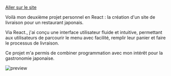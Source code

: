 [Aller sur le site](https://kabukikitchen.netlify.app/)

Voilà mon deuxième projet personnel en React : la création d'un site de livraison pour un restaurant japonais. 

Via React., j'ai conçu une interface utilisateur fluide et intuitive, permettant aux utilisateurs de parcourir le menu avec facilité, remplir leur panier et faire le processus de livraison. 

Ce projet m'a permis de combiner programmation avec mon intérêt pour la gastronomie japonaise.

![preview](kabuki_preview.png)


